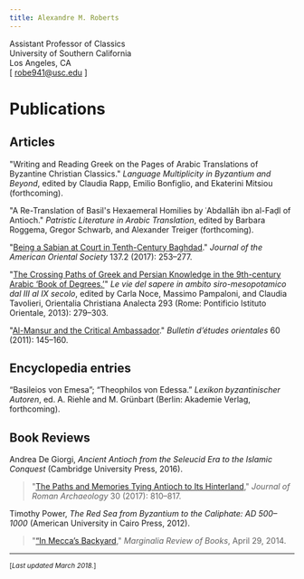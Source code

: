```yaml
---
title: Alexandre M. Roberts
---
```


Assistant Professor of Classics  
University of Southern California  
Los Angeles, CA  
[ <robe941@usc.edu> ]


# Publications

[Roberts-2017-JRA-review-of-de-giorgi]: https://doi.org/10.1017/S1047759400074845

[Roberts-2017-JAOS-Sabians]: https://doi.org/10.5281/zenodo.893166

[Roberts-2013-OCA-Crossing-Paths]: https://doi.org/10.5281/zenodo.893168

[Roberts-2011-BEO60-Mansur]: https://doi.org/10.5281/zenodo.893170

[Roberts-2014-Marginalia-Red-Sea]: http://marginalia.lareviewofbooks.org/in-meccas-backyard-by-alexandre-m-roberts/

[BE-salamander-article]: http://beheco.oxfordjournals.org/content/19/3/621

## Articles

"Writing and Reading Greek on the Pages of Arabic Translations of Byzantine Christian Classics."
*Language Multiplicity in Byzantium and Beyond*, edited by Claudia Rapp, Emilio Bonfiglio, and Ekaterini Mitsiou (forthcoming).

"A Re-Translation of Basil's Hexaemeral Homilies by ʿAbdallāh ibn al-Faḍl of Antioch."
*Patristic Literature in Arabic Translation*, edited by Barbara Roggema, Gregor Schwarb, and Alexander Treiger (forthcoming).

"[Being a Sabian at Court in Tenth-Century Baghdad][Roberts-2017-JAOS-Sabians]."
*Journal of the American Oriental Society* 137.2 (2017): 253–277.

"[The Crossing Paths of Greek and Persian Knowledge in the 9th-century Arabic ‘Book of Degrees.’][Roberts-2013-OCA-Crossing-Paths]"
*Le vie del sapere in ambito siro-mesopotamico dal III al IX secolo*, 
edited by Carla Noce, Massimo Pampaloni, and Claudia Tavolieri, 
Orientalia Christiana Analecta 293 (Rome: Pontificio Istituto Orientale, 
2013): 279–303.

"[Al-Mansur and the Critical Ambassador][Roberts-2011-BEO60-Mansur]."
*Bulletin d’études orientales* 60 (2011): 145–160.


## Encyclopedia entries

“Basileios von Emesa”; “Theophilos von Edessa.”
*Lexikon byzantinischer Autoren*, ed. A. Riehle and M. Grünbart (Berlin: 
Akademie Verlag, forthcoming).

## Book Reviews

Andrea De Giorgi, *Ancient Antioch from the Seleucid Era to the Islamic 
Conquest* (Cambridge University Press, 2016).

> "[The Paths and Memories Tying Antioch to Its 
> Hinterland][Roberts-2017-JRA-review-of-de-giorgi],"
> *Journal of Roman Archaeology* 30 (2017): 810–817.

Timothy Power, *The Red Sea from Byzantium to the Caliphate: AD 500–1000* (American University in Cairo Press, 2012).  

> "[“In Mecca’s Backyard][Roberts-2014-Marginalia-Red-Sea],"
> *Marginalia Review of Books*, April 29, 2014.

-------

<small>[*Last updated March 2018.*]</small>

